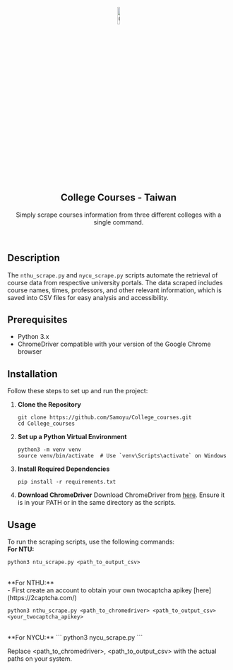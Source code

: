 <p align="center">
  <img src="https://cdn-icons-png.flaticon.com/512/1344/1344761.png" alt="College Logo", width="10%"> 
</p>

<h2 align="center">College Courses - Taiwan</h2>

<p align="center">
  Simply scrape courses information from three different colleges with a single command.
</p>
<br>

## Description

The `nthu_scrape.py` and `nycu_scrape.py` scripts automate the retrieval of course data from respective university portals. The data scraped includes course names, times, professors, and other relevant information, which is saved into CSV files for easy analysis and accessibility.

## Prerequisites

- Python 3.x
- ChromeDriver compatible with your version of the Google Chrome browser

## Installation

Follow these steps to set up and run the project:

1. **Clone the Repository**
   ```
   git clone https://github.com/Samoyu/College_courses.git
   cd College_courses
   ```

2. **Set up a Python Virtual Environment**
   ```
   python3 -m venv venv
   source venv/bin/activate  # Use `venv\Scripts\activate` on Windows
   ```

3. **Install Required Dependencies**
   ```
   pip install -r requirements.txt
   ```

4. **Download ChromeDriver**
  Download ChromeDriver from [here](https://chromedriver.chromium.org/downloads).
  Ensure it is in your PATH or in the same directory as the scripts.


## Usage

To run the scraping scripts, use the following commands:
<br>
**For NTU:**
   ```
   python3 ntu_scrape.py <path_to_output_csv>
   ```
<br>
**For NTHU:** <br>
   - First create an account to obtain your own twocaptcha apikey [here](https://2captcha.com/)

   ```
   python3 nthu_scrape.py <path_to_chromedriver> <path_to_output_csv> <your_twocaptcha_apikey>
   ```
<br>
**For NYCU:**
   ```
   python3 nycu_scrape.py <path_to_chromedriver> <path_to_output_csv>
   ```

Replace <path_to_chromedriver>, <path_to_output_csv> with the actual paths on your system.
